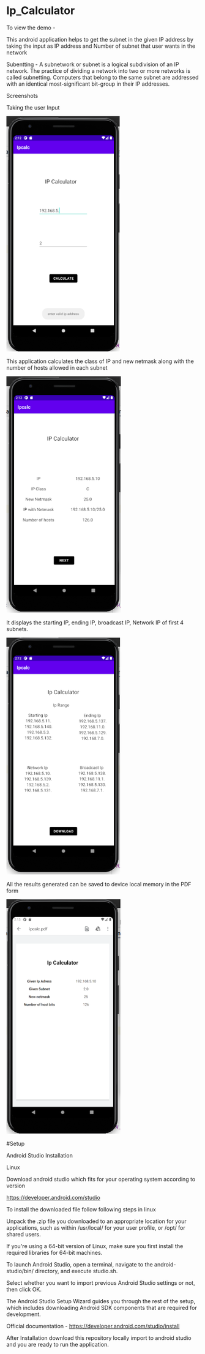 # Ip_Calculator

To view the demo - 

This android application helps to get the subnet in the given IP address by taking the input as IP address and Number of subnet that user wants in the network

Subentting - A subnetwork or subnet is a logical subdivision of an IP network. The practice of dividing a network into two or more networks is called subnetting. Computers that belong to the same subnet are addressed with an identical most-significant bit-group in their IP addresses.

Screenshots

Taking the user Input

![User Input](Input.png)


This application calculates the class of IP and new netmask along with the number of hosts allowed in each subnet

![Ip class, netmask, number of hosts](Calculation.png)

It displays the starting IP, ending IP, broadcast IP, Network IP of first 4 subnets.

![Starting Ip, Ending IP, Network IP, Broadcast Ip](result.png)

All the results generated can be saved to device local memory in the PDF form 

![Generated Result](pdf.png)


#Setup

Android Studio Installation

Linux

Download android studio which fits for your operating system according to version

https://developer.android.com/studio

To install the downloaded file follow following steps in linux

Unpack the .zip file you downloaded to an appropriate location for your applications, such as within /usr/local/ for your user profile, or /opt/ for shared users.

If you're using a 64-bit version of Linux, make sure you first install the required libraries for 64-bit machines.

To launch Android Studio, open a terminal, navigate to the android-studio/bin/ directory, and execute studio.sh.

Select whether you want to import previous Android Studio settings or not, then click OK.

The Android Studio Setup Wizard guides you through the rest of the setup, which includes downloading Android SDK components that are required for development.

Official documentation - https://developer.android.com/studio/install

After Installation download this repository locally import to android studio and you are ready to run the application.


